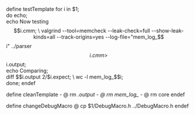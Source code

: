 define testTemplate
	for i in $1; \
	do echo; \
	echo Now testing $$i.cmm; \
	valgrind --tool=memcheck --leak-check=full --show-leak-kinds=all --track-origins=yes --log-file="mem_log_$$i" ../parser $$i.cmm > $$i.output; \
	echo Comparing; \
	diff $$i.output $2/$$i.expect; \
	wc -l mem_log_$$i; \
	done;
endef

define cleanTemplate
    - @ rm *.output
    - @ rm mem_log_*
    - @ rm core
endef

define changeDebugMacro
    @ cp $1/DebugMacro.h ../DebugMacro.h
endef
